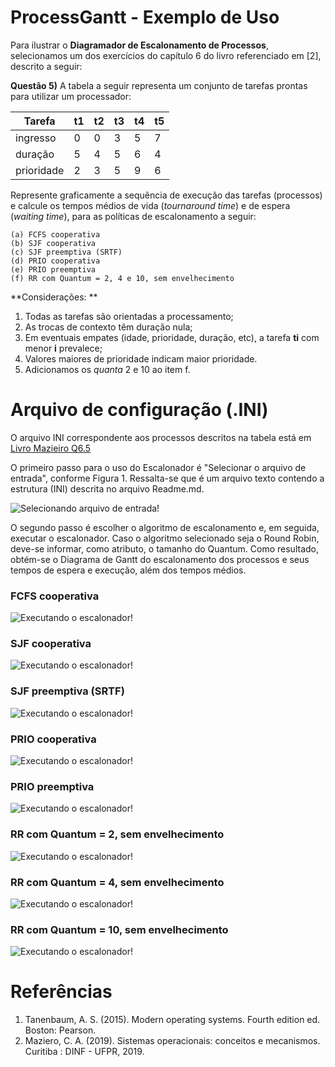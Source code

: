 # ProcessGantt - Exemplo de Uso

Para ilustrar o **Diagramador de Escalonamento de Processos**, selecionamos um dos exercícios do capítulo 6 do livro referenciado em [2], descrito a seguir:

**Questão 5)** A tabela a seguir representa um conjunto de tarefas prontas para utilizar um processador:

|Tarefa     | t1 | t2 | t3 | t4 | t5 |
|-----------|----|----|----|----|----|
|ingresso   | 0  | 0  | 3  | 5  | 7  |
|duração    | 5  | 4  | 5  | 6  | 4  |
|prioridade | 2  | 3  | 5  | 9  | 6  |

Represente graficamente a sequência de execução das tarefas (processos) e calcule os tempos médios de vida (*tournaround time*) e de espera (*waiting time*), para as políticas de escalonamento a seguir:

    (a) FCFS cooperativa
    (b) SJF cooperativa
    (c) SJF preemptiva (SRTF)
    (d) PRIO cooperativa
    (e) PRIO preemptiva
    (f) RR com Quantum = 2, 4 e 10, sem envelhecimento

**Considerações: **
1. Todas as tarefas são orientadas a processamento; 
2. As trocas de contexto têm duração nula; 
3. Em eventuais empates (idade, prioridade, duração, etc), a tarefa **ti** com menor **i** prevalece; 
4. Valores maiores de prioridade indicam maior prioridade.
5. Adicionamos os *quanta* 2 e 10 ao item f.


# Arquivo de configuração (.INI)

O arquivo INI correspondente aos processos descritos na tabela está em [Livro Mazieiro Q6.5](https://github.com/EdeysonGomes/ProcessGantt/blob/master/Examples/Exemplo04_(Livro_Mazieiro_Q6.5).txt)

O primeiro passo para o uso do Escalonador é "Selecionar o arquivo de entrada", conforme Figura 1. Ressalta-se que é um arquivo texto contendo a estrutura (INI) descrita no arquivo Readme.md.

![Selecionando arquivo de entrada!](https://github.com/EdeysonGomes/ProcessGantt/blob/master/img/Tela_Escalonador_01.png "Figura 1")

O segundo passo é escolher o algoritmo de escalonamento e, em seguida, executar o escalonador. Caso o algoritmo selecionado seja o Round Robin, deve-se informar, como atributo, o tamanho do Quantum. Como resultado, obtém-se o Diagrama de Gantt do escalonamento dos processos e seus tempos de espera e execução, além dos tempos médios.

### FCFS cooperativa 
![Executando o escalonador!](https://github.com/EdeysonGomes/ProcessGantt/blob/master/img/Q6.5_FCFS.jpg "FCFS")

### SJF cooperativa
![Executando o escalonador!](https://github.com/EdeysonGomes/ProcessGantt/blob/master/img/Q6.5_SJF.jpg "SJF")

### SJF preemptiva (SRTF)
![Executando o escalonador!](https://github.com/EdeysonGomes/ProcessGantt/blob/master/img/Q6.5_SRTF.jpg "SRTF")

### PRIO cooperativa
![Executando o escalonador!](https://github.com/EdeysonGomes/ProcessGantt/blob/master/img/Q6.5_PrioC.jpg "PRIO C")

### PRIO preemptiva
![Executando o escalonador!](https://github.com/EdeysonGomes/ProcessGantt/blob/master/img/Q6.5_PrioP.jpg "PRIO P")

### RR com Quantum = 2, sem envelhecimento
![Executando o escalonador!](https://github.com/EdeysonGomes/ProcessGantt/blob/master/img/Q6.5_RR_Q2.jpg "Round Robin Quantum = 2")

### RR com Quantum = 4, sem envelhecimento
![Executando o escalonador!](https://github.com/EdeysonGomes/ProcessGantt/blob/master/img/Q6.5_RR_Q4.jpg "Round Robin Quantum = 4")

### RR com Quantum = 10, sem envelhecimento
![Executando o escalonador!](https://github.com/EdeysonGomes/ProcessGantt/blob/master/img/Q6.5_RR_Q10.jpg "Round Robin Quantum = 10")

# Referências

1. Tanenbaum, A. S. (2015). Modern operating systems. Fourth edition ed. Boston: Pearson.
2. Maziero, C. A. (2019). Sistemas operacionais: conceitos e mecanismos. Curitiba : DINF - UFPR, 2019.
